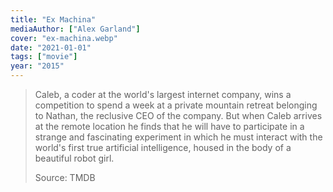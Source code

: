 ```yaml
---
title: "Ex Machina"
mediaAuthor: ["Alex Garland"]
cover: "ex-machina.webp"
date: "2021-01-01"
tags: ["movie"]
year: "2015"
---
```


> Caleb, a coder at the world's largest internet company, wins a competition to spend a week at a private mountain retreat belonging to Nathan, the reclusive CEO of the company. But when Caleb arrives at the remote location he finds that he will have to participate in a strange and fascinating experiment in which he must interact with the world's first true artificial intelligence, housed in the body of a beautiful robot girl.
>
> Source: TMDB
